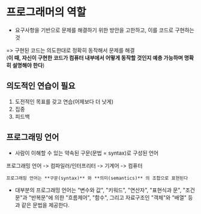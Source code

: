 # 프로그래머의 역할

- 요구사항을 기반으로 문제를 해결하기 위한 방안을 고한하고, 이를 코드로 구현하는 것

=> 구현된 코드는 의도한대로 정확히 동작해서 문제를 해결  
(**이 때, 자신이 구현한 코드가 컴퓨터 내부에서 어떻게 동작할 것인지 예층 가능하며 명확히 설명해야 한다**)

## 의도적인 연습이 필요

1. 도전적인 목표를 갖고 연습(어제보다 더 낫게)
2. 집중
3. 피드백

## 프로그래밍 언어

- 사람이 이해할 수 있는 약속된 구문(문법 = syntax)로 구성된 언어

프로그래밍 언어 -> 컴파일러/인터프리터 -> 기계어 -> 컴퓨터

`프로그래밍 언어는 **구문(syntax)** 와 **의미(semantics)** 의 조합으로 표현된다`

- 대부분의 프로그래밍 언어는 "변수와 값", "키워드", "연산자", "표현식과 문", "조건문"과 "반복문"에 의한 "흐름제어", "함수", 그리고 자료구조인 "객체"와 "배열" 등과 같은 문법을 제공한다.
